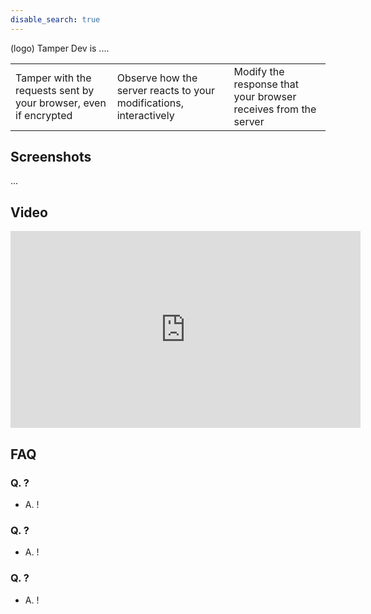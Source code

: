 ```yaml
---
disable_search: true
---
```


(logo) Tamper Dev is ....

| | | |
|---|---|---|
| Tamper with the requests sent by your browser, even if encrypted | Observe how the server reacts to your modifications, interactively | Modify the response that your browser receives from the server |

## Screenshots

...

## Video

<iframe width="560" height="315" src="https://www.youtube.com/embed/YNAt6kHm3yo" frameborder="0" allow="accelerometer; autoplay; clipboard-write; encrypted-media; gyroscope; picture-in-picture" allowfullscreen></iframe>

## FAQ

### Q. ?
 - A. !
### Q. ?
 - A. !
### Q. ?
 - A. !
